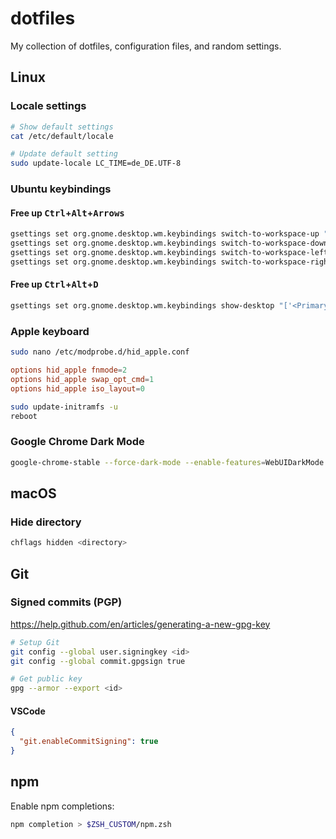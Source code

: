 # dotfiles

My collection of dotfiles, configuration files, and random settings.

## Linux

### Locale settings

```bash
# Show default settings
cat /etc/default/locale

# Update default setting
sudo update-locale LC_TIME=de_DE.UTF-8
```

### Ubuntu keybindings

#### Free up <kbd>Ctrl</kbd>+<kbd>Alt</kbd>+<kbd>Arrows</kbd>

```bash
gsettings set org.gnome.desktop.wm.keybindings switch-to-workspace-up "[]"
gsettings set org.gnome.desktop.wm.keybindings switch-to-workspace-down "[]"
gsettings set org.gnome.desktop.wm.keybindings switch-to-workspace-left "[]"
gsettings set org.gnome.desktop.wm.keybindings switch-to-workspace-right "[]"
```

#### Free up <kbd>Ctrl</kbd>+<kbd>Alt</kbd>+<kbd>D</kbd>

```bash
gsettings set org.gnome.desktop.wm.keybindings show-desktop "['<Primary><Super>d', '<Super>d']"
```

### Apple keyboard

```bash
sudo nano /etc/modprobe.d/hid_apple.conf
```

```conf
options hid_apple fnmode=2
options hid_apple swap_opt_cmd=1
options hid_apple iso_layout=0
```

```bash
sudo update-initramfs -u
reboot
```

### Google Chrome Dark Mode

```bash
google-chrome-stable --force-dark-mode --enable-features=WebUIDarkMode
```

## macOS

### Hide directory

```bash
chflags hidden <directory>
```

## Git

### Signed commits (PGP)

https://help.github.com/en/articles/generating-a-new-gpg-key

```bash
# Setup Git
git config --global user.signingkey <id>
git config --global commit.gpgsign true

# Get public key
gpg --armor --export <id>
```

#### VSCode

```json
{
  "git.enableCommitSigning": true
}
```

## npm

Enable npm completions:

```bash
npm completion > $ZSH_CUSTOM/npm.zsh
```
